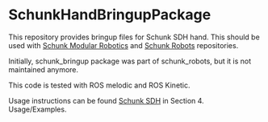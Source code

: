 # SchunkHandBringupPackage
This repository provides bringup files for Schunk SDH hand. This should be used with [Schunk Modular Robotics](https://github.com/ipa320/schunk_modular_robotics) and [Schunk Robots](https://github.com/ipa320/schunk_robots) repositories.

Initially, schunk_bringup package was part of schunk_robots, but it is not maintained anymore. 

This code is tested with ROS melodic and ROS Kinetic. 

Usage instructions can be found [Schunk SDH](http://wiki.ros.org/schunk_sdh) in Section 4. Usage/Examples.
